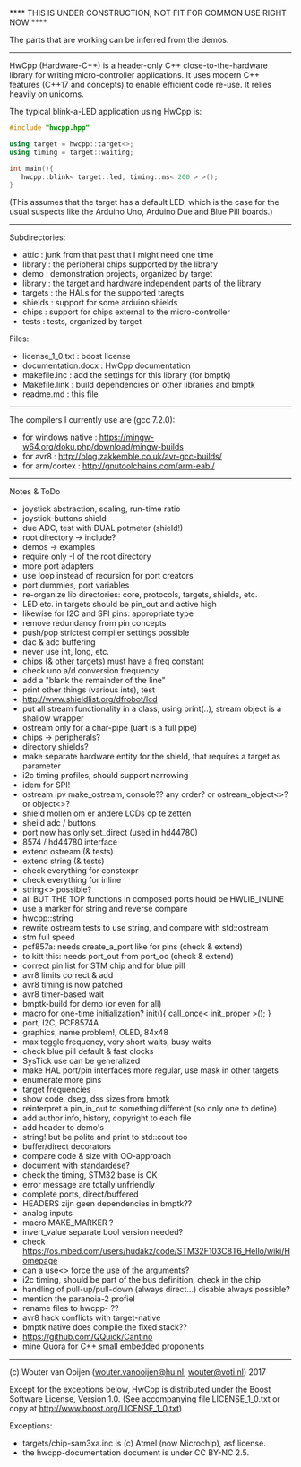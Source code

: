 **** THIS IS UNDER CONSTRUCTION, NOT FIT FOR COMMON USE RIGHT NOW ****

The parts that are working can be inferred from the demos.

-----------------------------------------------------------------------------

HwCpp (Hardware-C++) is a header-only C++ close-to-the-hardware library 
for writing micro-controller applications. 
It uses modern C++ features (C++17 and concepts) 
to enable efficient code re-use. It relies heavily on unicorns.

The typical blink-a-LED application using HwCpp is:

```C++
#include "hwcpp.hpp"

using target = hwcpp::target<>;
using timing = target::waiting;

int main(){ 
   hwcpp::blink< target::led, timing::ms< 200 > >();
}
```
(This assumes that the target has a default LED, which is the case 
for the usual suspects like the Arduino Uno, Arduino Due and Blue Pill
boards.)

-----------------------------------------------------------------------------

Subdirectories:
   - attic : junk from that past that I might need one time
   - library : the peripheral chips supported by the library
   - demo : demonstration projects, organized by target
   - library : the target and hardware independent parts of the library
   - targets : the HALs for the supported taregts
   - shields : support for some arduino shields
   - chips : support for chips external to the micro-controller
   - tests : tests, organized by target
   
Files:
   - license_1_0.txt : boost license
   - documentation.docx : HwCpp documentation
   - makefile.inc : add the settings for this library (for bmptk)
   - Makefile.link : build dependencies on other libraries and bmptk
   - readme.md : this file

-----------------------------------------------------------------------------

The compilers I currently use are (gcc 7.2.0):
   - for windows native : https://mingw-w64.org/doku.php/download/mingw-builds 
   - for avr8 : http://blog.zakkemble.co.uk/avr-gcc-builds/ 
   - for arm/cortex : http://gnutoolchains.com/arm-eabi/ 

-----------------------------------------------------------------------------

Notes & ToDo
- joystick abstraction, scaling, run-time ratio
- joystick-buttons shield
- due ADC, test with DUAL potmeter (shield!)
- root directory -> include?
- demos -> examples
- require only -I of the root directory
- more port adapters
- use loop instead of recursion for port creators
- port dummies, port variables
- re-organize lib directories: core, protocols, targets, shields, etc.
- LED etc. in targets should be pin_out and active high
- likewise for I2C and SPI pins: appropriate type
- remove redundancy from pin concepts
- push/pop strictest compiler settings possible
- dac & adc buffering
- never use int, long, etc.
- chips (& other targets) must have a freq constant
- check uno a/d conversion frequency
- add a "blank the remainder of the line"
- print other things (various ints), test
- http://www.shieldlist.org/dfrobot/lcd
- put all stream functionality in a class, using print(..), stream object is a shallow wrapper
- ostream only for a char-pipe (uart is a full pipe<char>)
- chips -> peripherals?
- directory shields?
- make separate hardware entity for the shield, that requires a target as parameter
- i2c timing profiles, should support narrowing
- idem for SPI!
- ostream ipv make_ostream, console?? any order? or ostream_object<>? or object<>?
- shield mollen om er andere LCDs op te zetten
- sheild adc / buttons
- port now has only set_direct (used in hd44780)
- 8574 / hd44780 interface
- extend ostream (& tests)
- extend string (& tests)
- check everything for constexpr
- check everything for inline
- string<> possible?
- all BUT THE TOP functions in composed ports hould be HWLIB_INLINE 
- use a marker for string and reverse compare
- hwcpp::string
- rewrite ostream tests to use string, and compare with std::ostream
- stm full speed
- pcf857a: needs create_a_port like for pins (check & extend)
- to kitt this: needs port_out from port_oc (check & extend)
- correct pin list for STM chip and for blue pill
- avr8 limits correct & add
- avr8 timing is now patched
- avr8 timer-based wait
- bmptk-build for demo (or even for all)
- macro for one-time initialization? init(){ call_once< init_proper >(); }
- port, I2C, PCF8574A
- graphics, name problem!, OLED, 84x48
- max toggle frequency, very short waits, busy waits
- check blue pill default & fast clocks
- SysTick use can be generalized
- make HAL port/pin interfaces more regular, use mask in other targets
- enumerate more pins
- target frequencies
- show code, dseg, dss sizes from bmptk
- reinterpret a pin_in_out to something different (so only one to define)
- add author info, history, copyright to each file
- add header to demo's
- string! but be polite and print to std::cout too
- buffer/direct decorators
- compare code & size with OO-approach
- document with standardese?
- check the timing, STM32 base is OK
- error message are totally unfriendly
- complete ports, direct/buffered 
- HEADERS zijn geen dependencies in bmptk??
- analog inputs
- macro MAKE_MARKER ?
- invert_value separate bool version needed?
- check https://os.mbed.com/users/hudakz/code/STM32F103C8T6_Hello/wiki/Homepage
- can a use<> force the use of the arguments?
- i2c timing, should be part of the bus definition, check in the chip
- handling of pull-up/pull-down (always direct...) disable always possible?
- mention the paranoia-2 profiel
- rename files to hwcpp- ??
- avr8 hack conflicts with target-native
- bmptk native does compile the fixed stack??
- https://github.com/QQuick/Cantino
- mine Quora for C++ small embedded proponents


-----------------------------------------------------------------------------
      
(c) Wouter van Ooijen (wouter.vanooijen@hu.nl, wouter@voti.nl) 2017

Except for the exceptions below, HwCpp is distributed 
under the Boost Software License, Version 1.0.
(See accompanying file LICENSE_1_0.txt or copy at 
http://www.boost.org/LICENSE_1_0.txt)     

Exceptions: 
   - targets/chip-sam3xa.inc is (c) Atmel (now Microchip), asf license.      
   - the hwcpp-documentation document is under CC BY-NC 2.5.
   
      